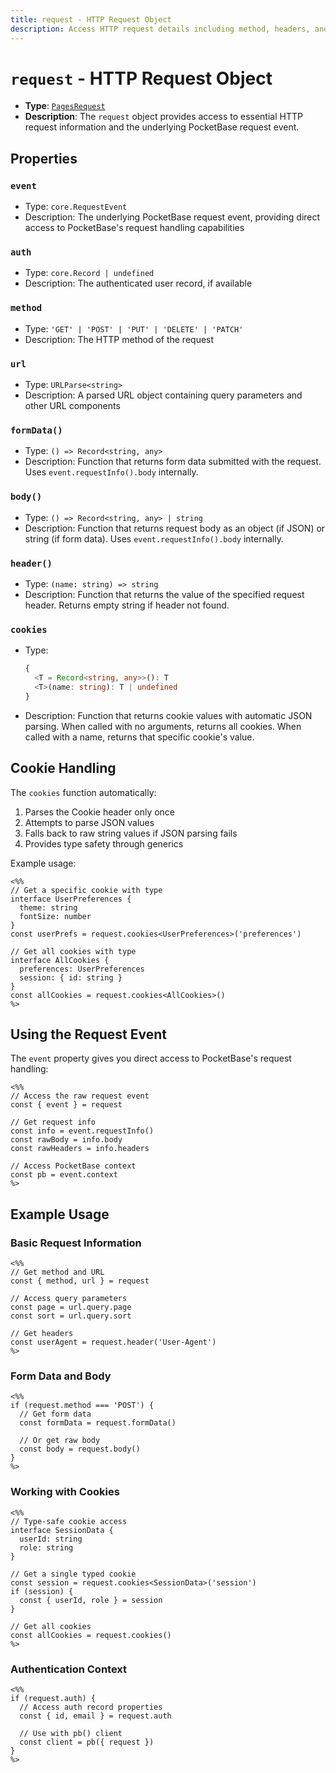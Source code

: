 ```yaml
---
title: request - HTTP Request Object
description: Access HTTP request details including method, headers, and query parameters in PocketPages templates.
---
```


# `request` - HTTP Request Object

- **Type**: [`PagesRequest`](https://github.com/benallfree/pocketpages/blob/main/src/lib/pages/index.ts#L6-L12)
- **Description**: The `request` object provides access to essential HTTP request information and the underlying PocketBase request event.

## Properties

### `event`

- Type: `core.RequestEvent`
- Description: The underlying PocketBase request event, providing direct access to PocketBase's request handling capabilities

### `auth`

- Type: `core.Record | undefined`
- Description: The authenticated user record, if available

### `method`

- Type: `'GET' | 'POST' | 'PUT' | 'DELETE' | 'PATCH'`
- Description: The HTTP method of the request

### `url`

- Type: `URLParse<string>`
- Description: A parsed URL object containing query parameters and other URL components

### `formData()`

- Type: `() => Record<string, any>`
- Description: Function that returns form data submitted with the request. Uses `event.requestInfo().body` internally.

### `body()`

- Type: `() => Record<string, any> | string`
- Description: Function that returns request body as an object (if JSON) or string (if form data). Uses `event.requestInfo().body` internally.

### `header()`

- Type: `(name: string) => string`
- Description: Function that returns the value of the specified request header. Returns empty string if header not found.

### `cookies`

- Type:
  ```typescript
  {
    <T = Record<string, any>>(): T
    <T>(name: string): T | undefined
  }
  ```
- Description: Function that returns cookie values with automatic JSON parsing. When called with no arguments, returns all cookies. When called with a name, returns that specific cookie's value.

## Cookie Handling

The `cookies` function automatically:

1. Parses the Cookie header only once
2. Attempts to parse JSON values
3. Falls back to raw string values if JSON parsing fails
4. Provides type safety through generics

Example usage:

```ejs
<%%
// Get a specific cookie with type
interface UserPreferences {
  theme: string
  fontSize: number
}
const userPrefs = request.cookies<UserPreferences>('preferences')

// Get all cookies with type
interface AllCookies {
  preferences: UserPreferences
  session: { id: string }
}
const allCookies = request.cookies<AllCookies>()
%>
```

## Using the Request Event

The `event` property gives you direct access to PocketBase's request handling:

```ejs
<%%
// Access the raw request event
const { event } = request

// Get request info
const info = event.requestInfo()
const rawBody = info.body
const rawHeaders = info.headers

// Access PocketBase context
const pb = event.context
%>
```

## Example Usage

### Basic Request Information

```ejs
<%%
// Get method and URL
const { method, url } = request

// Access query parameters
const page = url.query.page
const sort = url.query.sort

// Get headers
const userAgent = request.header('User-Agent')
%>
```

### Form Data and Body

```ejs
<%%
if (request.method === 'POST') {
  // Get form data
  const formData = request.formData()

  // Or get raw body
  const body = request.body()
}
%>
```

### Working with Cookies

```ejs
<%%
// Type-safe cookie access
interface SessionData {
  userId: string
  role: string
}

// Get a single typed cookie
const session = request.cookies<SessionData>('session')
if (session) {
  const { userId, role } = session
}

// Get all cookies
const allCookies = request.cookies()
%>
```

### Authentication Context

```ejs
<%%
if (request.auth) {
  // Access auth record properties
  const { id, email } = request.auth

  // Use with pb() client
  const client = pb({ request })
}
%>
```
